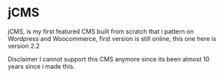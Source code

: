 # jCMS
jCMS, is my first featured CMS built from scratch that i pattern on Wordpress and Woocommerce, first version is still online, this one here is version 2.2

Disclaimer
I cannot support this CMS anymore since its been almost 10 years since i made this.
